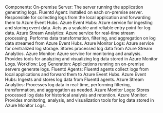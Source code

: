 Components:
On-premise Server:
The server running the application generating logs.
Fluentd Agent:
Installed on each on-premise server.
Responsible for collecting logs from the local application and forwarding them to Azure Event Hubs.
Azure Event Hubs:
Azure service for ingesting and storing event data.
Acts as a scalable and reliable entry point for log data.
Azure Stream Analytics:
Azure service for real-time stream processing.
Performs data transformation, filtering, and aggregation on log data streamed from Azure Event Hubs.
Azure Monitor Logs:
Azure service for centralized log storage.
Stores processed log data from Azure Stream Analytics.
Azure Monitor:
Azure service for monitoring and analysis.
Provides tools for analyzing and visualizing log data stored in Azure Monitor Logs.
Workflow:
Log Generation:
Applications running on on-premise servers generate logs.
Fluentd Agents:
Fluentd agents collect logs from local applications and forward them to Azure Event Hubs.
Azure Event Hubs:
Ingests and stores log data from Fluentd agents.
Azure Stream Analytics:
Processes log data in real-time, performing filtering, transformation, and aggregation as needed.
Azure Monitor Logs:
Stores processed log data for historical analysis and retention.
Azure Monitor:
Provides monitoring, analysis, and visualization tools for log data stored in Azure Monitor Logs.
